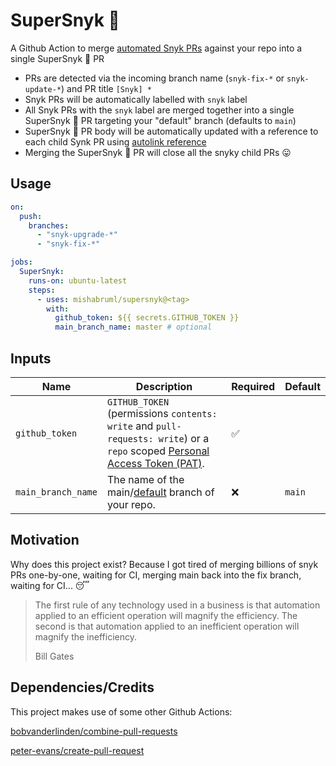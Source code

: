 # SuperSnyk 🦸

A Github Action to merge [automated Snyk PRs](https://docs.snyk.io/products/snyk-open-source/open-source-basics/fix-pull-requests-for-new-vulnerabilities) against your repo into a single SuperSnyk 🦸 PR

- PRs are detected via the incoming branch name (`snyk-fix-*` or `snyk-update-*`) and PR title `[Snyk] *`
- Snyk PRs will be automatically labelled with `snyk` label
- All Snyk PRs with the `snyk` label are merged together into a single SuperSnyk 🦸 PR targeting your "default" branch (defaults to `main`)
- SuperSnyk 🦸 PR body will be automatically updated with a reference to each child Synk PR using [autolink reference](https://docs.github.com/en/get-started/writing-on-github/working-with-advanced-formatting/autolinked-references-and-urls)
- Merging the SuperSnyk 🦸 PR will close all the snyky child PRs 😛

## Usage

```yml
on:
  push:
    branches:
      - "snyk-upgrade-*"
      - "snyk-fix-*"

jobs:
  SuperSnyk:
    runs-on: ubuntu-latest
    steps:
      - uses: mishabruml/supersnyk@<tag>
        with:
          github_token: ${{ secrets.GITHUB_TOKEN }}
          main_branch_name: master # optional
```

## Inputs

| Name               | Description                                                                                                                                                                                                              | Required | Default |
| ------------------ | ------------------------------------------------------------------------------------------------------------------------------------------------------------------------------------------------------------------------ | -------- | ------- |
| `github_token`     | `GITHUB_TOKEN` (permissions `contents: write` and `pull-requests: write`) or a `repo` scoped [Personal Access Token (PAT)](https://docs.github.com/en/github/authenticating-to-github/creating-a-personal-access-token). | ✅       |         |
| `main_branch_name` | The name of the main/[default](https://docs.github.com/en/pull-requests/collaborating-with-pull-requests/proposing-changes-to-your-work-with-pull-requests/about-branches#about-the-default-branch) branch of your repo. | ❌       | `main`  |

## Motivation

Why does this project exist? Because I got tired of merging billions of snyk PRs one-by-one, waiting for CI, merging main back into the fix branch, waiting for CI... 😴

> The first rule of any technology used in a business is that automation applied to an efficient operation will magnify the efficiency. The second is that automation applied to an inefficient operation will magnify the inefficiency.
>
> Bill Gates

## Dependencies/Credits

This project makes use of some other Github Actions:

[bobvanderlinden/combine-pull-requests](https://github.com/bobvanderlinden/combine-pull-requests)

[peter-evans/create-pull-request](https://github.com/peter-evans/create-pull-request)
